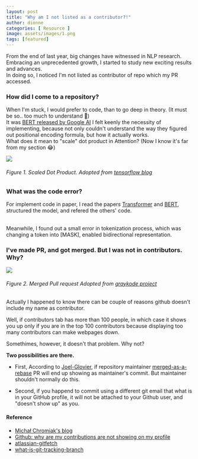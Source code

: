 ```yaml
---
layout: post
title: "Why am I not listed as a contributor?!"
author: dionne
categories: [ Resource ]
image: assets/images/1.png
tags: [featured]
---
```


From the end of last year, big changes have witnessed in NLP research.<br />
Embracing an unprecedented growth, I started to study new exciting results and advances.<br />
In doing so, I noticed I'm not listed as contributor of repo which my PR accessed.

### How did I come to a repository?

When I'm stuck, I would prefer to code, than to go deep in theory. (It must be so.. too much to understand 🤒)<br />
It was [BERT released by Google AI](https://arxiv.org/pdf/1810.04805.pdf) I felt keenly the necessity of implementing, because not only couldn't understand the way they figured out positional encoding formula, but how it actually works.<br />What does it mean to "scale" dot product in Attention? (Now I know it's far from my section 😂)<br />

![](/assets/images/11.png)

###### Figure 1. Scaled Dot Product. *Adopted from* [*tensorflow blog*](www.tensorflow.org)

### What was the code error?

For implement code in paper, I read the papers [Transformer](https://arxiv.org/pdf/1706.03762.pdf) and [BERT](https://arxiv.org/pdf/1810.04805.pdf), structured the model, and refered the others' code.<br /><br />

Meanwhile, I found out a small error in tokenization process, which was changing a token into [MASK], enabled bidirectional representation.

### I've made PR, and got merged. But I was not in contributors. Why?


![](/assets/images/2.png)
###### Figure 2. Merged Pull request *Adopted from* [*graykode project*](https://github.com/graykode/nlp-tutorial/pull/9)

Actually I happened to know there can be couple of reasons github doesn't include my name as contributor.<br />

Well, if contributors tab has more than 100 people, in which case it shows you up only if you are in the top 100 contributors because displaying too many contributors can make webpages down.<br />

Somethimes, however, it doesn't that problem. Why not?<br />

**Two possibilities are there.**<br />

- First, According to [Joel-Glovier][1], if repository maintainer [merged-as-a-rebase][2] PR will end up showing as maintainer's commit. But maintainer shouldn't normally do this. 

- Second, if you happend to commit using a different git email that what is in your GitHub profile, it will not be attached to your Github user, and "doesn't show up" as you.

[1]: https://www.quora.com/Why-doesnt-GitHub-include-my-name-as-a-contributor-even-after-I-contributed
[2]: https://shinglyu.com/web/2018/03/25/merge-pull-requests-without-merge-commits.html



#### Reference

- [Michał Chromiak's blog](https://mchromiak.github.io/articles/2017/Sep/12/Transformer-Attention-is-all-you-need/)
- [Github: why are my contributions are not showing on my profile](https://help.github.com/en/github/setting-up-and-managing-your-github-profile/why-are-my-contributions-not-showing-up-on-my-profile)
- [atlassian-gitfetch](https://www.atlassian.com/git/tutorials/syncing/git-fetch)
- [what-is-git-tracking-branch](https://stackoverflow.com/questions/4693588/what-is-a-tracking-branch)


